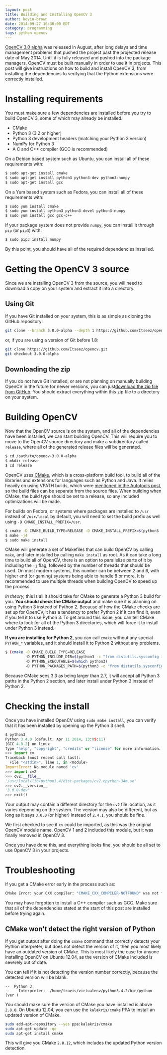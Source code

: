 ```yaml
---
layout: post
title: Building and Installing OpenCV 3
author: kevin-brown
date: 2014-09-27 16:30:00 EDT
category: programming
tags: python opencv
---
```


[OpenCV 3.0 alpha][opencv-alpha] was released in August, after long delays and
time management problems that pushed the project past the projected release date
of May 2014.  Until it is fully released and pushed into the package managers,
OpenCV must be built manually in order to use it in projects.  This post will
give instructions on how to build and install OpenCV 3, from installing the
dependencies to verifying that the Python extensions were correctly installed.

# Installing requirements

You must make sure a few dependencies are installed before you try to build
OpenCV 3, some of which may already be installed.

- CMake
- Python 3 (3.2 or higher)
- Python 3 development headers (matching your Python 3 version)
- NumPy for Python 3
- A C and C++ compiler (GCC is recommended)

On a Debian based system such as Ubuntu, you can install all of these
requirements with:

~~~ bash
$ sudo apt-get install cmake
$ sudo apt-get install python3 python3-dev python3-numpy
$ sudo apt-get install gcc
~~~

On a Yum based system such as Fedora, you can install all of these requirements
with:

~~~ bash
$ sudo yum install cmake
$ sudo yum install python3 python3-devel python3-numpy
$ sudo yum install gcc gcc-c++
~~~

If your package system does not provide `numpy`, you can install it through
`pip` (or `pip3`) with:

~~~ bash
$ sudo pip3 install numpy
~~~

By this point, you should have all of the required dependencies installed.

# Getting the OpenCV 3 source

Since we are installing OpenCV 3 from the source, you will need to download a
copy on your system and extract it into a directory.

## Using Git

If you have Git installed on your system, this is as simple as cloning the
GitHub repository:

~~~ bash
git clone --branch 3.0.0-alpha --depth 1 https://github.com/Itseez/opencv.git
~~~

or, if you are using a version of Git before 1.8:

~~~ bash
git clone https://github.com/Itseez/opencv.git
git checkout 3.0.0-alpha
~~~

## Downloading the zip

If you do not have Git installed, or are not planning on manually building
OpenCV in the future for newer versions, you can just[download the zip file from
GitHub][opencv-zip].  You should extract everything within this zip file to a
directory on your system.

# Building OpenCV

Now that the OpenCV source is on the system, and all of the dependencies have
been installed, we can start building OpenCV.  This will require you to move to
the OpenCV source directory and make a subdirectory called `release`, where all
of the generated release files will be generated.

~~~ bash
$ cd /path/to/opencv-3.0.0-alpha
$ mkdir release
$ cd release
~~~

OpenCV uses [CMake][cmake], which is a cross-platform build tool, to build all
of the libraries and extensions for languages such as Python and Java.  It
relies heavily on using VPATH builds, which were
[mentioned in the Autotools post][autotools-python], so the build files can be
separate from the source files.  When building when CMake, the build type should
be set to a release, so any included optimizations will be made.

For builds on Fedora, or systems where packages are installed to `/usr` instead
of `/usr/local` by default, you will need to set the build prefix as well using
`-D CMAKE_INSTALL_PREFIX=/usr`.

~~~ bash
$ cmake -D CMAKE_BUILD_TYPE=RELEASE -D CMAKE_INSTALL_PREFIX=$(python3 -c "import sys; print(sys.prefix)") -D PYTHON_EXECUTABLE=$(which python3) ..
$ make -j4
$ sudo make install
~~~

CMake will generate a set of Makefiles that can build OpenCV by calling `make`,
and later installed by calling `make install` as root.  As it can take a long
time to build all of OpenCV, there is an option to parallelize parts of it by
including the `-j` flag, followed by the number of threads that should be used.
On most modern systems, this number can be between 2 and 6, with higher end (or
gaming) systems being able to handle 8 or more.  It is recommended to use
multiple threads when building OpenCV to speed up the process.

_In theory,_ this is all it should take for CMake to generate a Python 3 build for
you. **You should check the CMake output** and make sure it is planning on using
Python 3 instead of Python 2.  Because of how the CMake checks are set up for
OpenCV, it has a tendency to prefer Python 2 if it can find it, even if you tell
it to use Python 3.  To get around this issue, you can tell CMake where to look
for all of the Python 3 directories, which will force it to install under Python
3 instead.

**If you are installing for Python 2**, you can call `cmake` without any special
`PYTHON_*` variables, and it should install it to Python 2 without any problems.

~~~ bash
$ (cmake -D CMAKE_BUILD_TYPE=RELEASE
         -D PYTHON_INCLUDE_DIR=$(python3 -c "from distutils.sysconfig import get_python_inc; print(get_python_inc())")
         -D PYTHON_EXECUTABLE=$(which python3)
         -D PYTHON_PACKAGES_PATH=$(python3 -c "from distutils.sysconfig import get_python_lib; print(get_python_lib())") ..)
~~~

Because CMake sees 3.3 as being larger than 2.7, it will accept all Python 3
paths in the Python 2 section, and later install under Python 3 instead of
Python 2.

# Checking the install

Once you have installed OpenCV using `sudo make install`, you can verify that it
has been installed by opening up the Python 3 shell.

~~~ python
$ python3
Python 3.4.0 (default, Apr 11 2014, 13:05:11)
[GCC 4.8.2] on linux
Type "help", "copyright", "credits" or "license" for more information.
>>> import cv
Traceback (most recent call last):
  File "<stdin>", line 1, in <module>
ImportError: No module named 'cv'
>>> import cv2
>>> cv2.__file__
'/usr/local/lib/python3.4/dist-packages/cv2.cpython-34m.so'
>>> cv2.__version__
'3.0.0-dev'
>>> exit()
~~~

Your output may contain a different directory for the `cv2` file location, as it
varies depending on the system.  The version may also be different, but as long
as it says `3.0.0` (or higher) instead of `2.4.1`, you should be fine.

We first checked to see if `cv` could be imported, as this was the original
OpenCV module name.  OpenCV 1 and 2 included this module, but it was finally
removed in OpenCV 3.

Once you have done this, and everything looks fine, you should be all set to use
OpenCV 3 in your projects.

# Troubleshooting

If you get a CMake error early in the process such as:

~~~ bash
CMake Error: your CXX compiler: "CMAKE_CXX_COMPILER-NOTFOUND" was not found. Please set CMAKE_CXX_COMPILER to a valid compiler path or name.
~~~

You may have forgotten to install a C++ compiler such as GCC.  Make sure that
all of the dependencies stated at the start of this post are installed before
trying again.

## CMake won't detect the right version of Python

If you get output after doing the `cmake` command that correctly detects your
Python interpreter, but does not detect the version of it, then you most likely
have an outdated version of CMake. This is most likely the case for anyone
installing OpenCV on Ubuntu 12.04, as the version of CMake included is severely
out of date.

You can tell if it is not detecting the version number correctly, because the
detected version will be blank.

~~~
--  Python 3:
--    Interpreter:  /home/travis/virtualenv/python3.4.2/bin/python (ver )
~~~

You should make sure the version of CMake you have installed is above `2.8.8`.
On Ubuntu 12.04, you can use the `kalakris/cmake` PPA to install an updated
version of CMake.

~~~ bash
sudo add-apt-repository --yes ppa:kalakris/cmake
sudo apt-get update -qq
sudo apt-get install cmake
~~~

This will give you CMake `2.8.12`, which includes the updated Python version
detection.

[autotools-python]: /programming/2014/09/23/combining-autotools-and-setuptools.html
[cmake]: https://en.wikipedia.org/wiki/CMake
[opencv-alpha]: http://opencv.org/opencv-3-0-alpha.html
[opencv-zip]: https://github.com/Itseez/opencv/archive/3.0.0-alpha.zip
